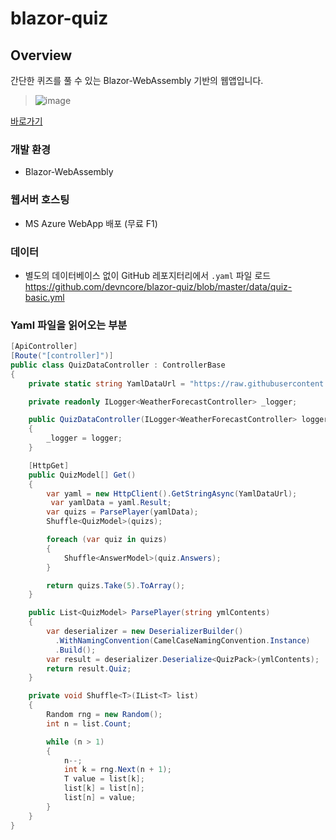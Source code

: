 # blazor-quiz

## Overview

간단한 퀴즈를 풀 수 있는 Blazor-WebAssembly 기반의 웹앱입니다.

> ![image](https://user-images.githubusercontent.com/52397976/129287383-de3e1e1d-1b41-46e5-8755-ecf2ee78c12f.png)


[바로가기](https://blazor-quiz.azurewebsites.net/Quiz)

### 개발 환경
- Blazor-WebAssembly

### 웹서버 호스팅
- MS Azure WebApp 배포 (무료 F1)

### 데이터
- 별도의 데이터베이스 없이 GitHub 레포지터리에서 `.yaml` 파일 로드  
  https://github.com/devncore/blazor-quiz/blob/master/data/quiz-basic.yml

### Yaml 파일을 읽어오는 부분

```csharp
[ApiController]
[Route("[controller]")]
public class QuizDataController : ControllerBase
{
	private static string YamlDataUrl = "https://raw.githubusercontent.com/devncore/blazor-quiz/master/data/quiz-basic.yml";

	private readonly ILogger<WeatherForecastController> _logger;

	public QuizDataController(ILogger<WeatherForecastController> logger)
	{
		_logger = logger;
	}

	[HttpGet]
	public QuizModel[] Get()
	{
		var yaml = new HttpClient().GetStringAsync(YamlDataUrl);
		 var yamlData = yaml.Result;
		var quizs = ParsePlayer(yamlData);
		Shuffle<QuizModel>(quizs);

		foreach (var quiz in quizs)
		{
			Shuffle<AnswerModel>(quiz.Answers);
		}

		return quizs.Take(5).ToArray();
	}

	public List<QuizModel> ParsePlayer(string ymlContents)
	{
		var deserializer = new DeserializerBuilder()
		  .WithNamingConvention(CamelCaseNamingConvention.Instance)
		  .Build();
		var result = deserializer.Deserialize<QuizPack>(ymlContents);
		return result.Quiz;
	}

	private void Shuffle<T>(IList<T> list)
	{
		Random rng = new Random();
		int n = list.Count;

		while (n > 1) 
		{
			n--;
			int k = rng.Next(n + 1);
			T value = list[k];
			list[k] = list[n];
			list[n] = value;
		}
	}
}
```




